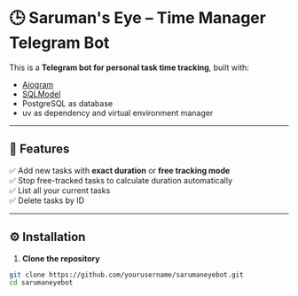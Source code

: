 # 🕒 Saruman's Eye – Time Manager Telegram Bot

This is a **Telegram bot for personal task time tracking**, built with:

- [Aiogram](https://docs.aiogram.dev/en/latest/)
- [SQLModel](https://sqlmodel.tiangolo.com/)
- PostgreSQL as database
- uv as dependency and virtual environment manager

---

## 🚀 Features

✅ Add new tasks with **exact duration** or **free tracking mode**  
✅ Stop free-tracked tasks to calculate duration automatically  
✅ List all your current tasks  
✅ Delete tasks by ID

---

## ⚙️ Installation

1. **Clone the repository**

```bash
git clone https://github.com/yourusername/sarumaneyebot.git
cd sarumaneyebot
